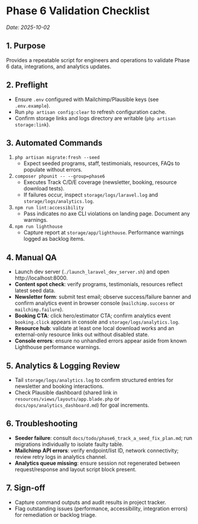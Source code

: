 # Phase 6 Validation Checklist
_Date: 2025-10-02_

## 1. Purpose
Provides a repeatable script for engineers and operations to validate Phase 6 data, integrations, and analytics updates.

## 2. Preflight
- Ensure `.env` configured with Mailchimp/Plausible keys (see `.env.example`).
- Run `php artisan config:clear` to refresh configuration cache.
- Confirm storage links and logs directory are writable (`php artisan storage:link`).

## 3. Automated Commands
1. `php artisan migrate:fresh --seed`  
   - Expect seeded programs, staff, testimonials, resources, FAQs to populate without errors.
2. `composer phpunit -- --group=phase6`  
   - Executes Track C/D/E coverage (newsletter, booking, resource download tests).  
   - If failures occur, inspect `storage/logs/laravel.log` and `storage/logs/analytics.log`.
3. `npm run lint:accessibility`  
   - Pass indicates no axe CLI violations on landing page. Document any warnings.
4. `npm run lighthouse`  
   - Capture report at `storage/app/lighthouse`. Performance warnings logged as backlog items.

## 4. Manual QA
- Launch dev server (`./launch_laravel_dev_server.sh`) and open http://localhost:8000.
- **Content spot check**: verify programs, testimonials, resources reflect latest seed data.
- **Newsletter form**: submit test email; observe success/failure banner and confirm analytics event in browser console (`mailchimp.success` or `mailchimp.failure`).
- **Booking CTA**: click hero/estimator CTA; confirm analytics event `booking.click` appears in console and `storage/logs/analytics.log`.
- **Resource hub**: validate at least one local download works and an external-only resource links out without disabled state.
- **Console errors**: ensure no unhandled errors appear aside from known Lighthouse performance warnings.

## 5. Analytics & Logging Review
- Tail `storage/logs/analytics.log` to confirm structured entries for newsletter and booking interactions.
- Check Plausible dashboard (shared link in `resources/views/layouts/app.blade.php` or `docs/ops/analytics_dashboard.md`) for goal increments.

## 6. Troubleshooting
- **Seeder failure**: consult `docs/todo/phase6_track_a_seed_fix_plan.md`; run migrations individually to isolate faulty table.
- **Mailchimp API errors**: verify endpoint/list ID, network connectivity; review retry logs in analytics channel.
- **Analytics queue missing**: ensure session not regenerated between request/response and layout script block present.

## 7. Sign-off
- Capture command outputs and audit results in project tracker.
- Flag outstanding issues (performance, accessibility, integration errors) for remediation or backlog triage.
